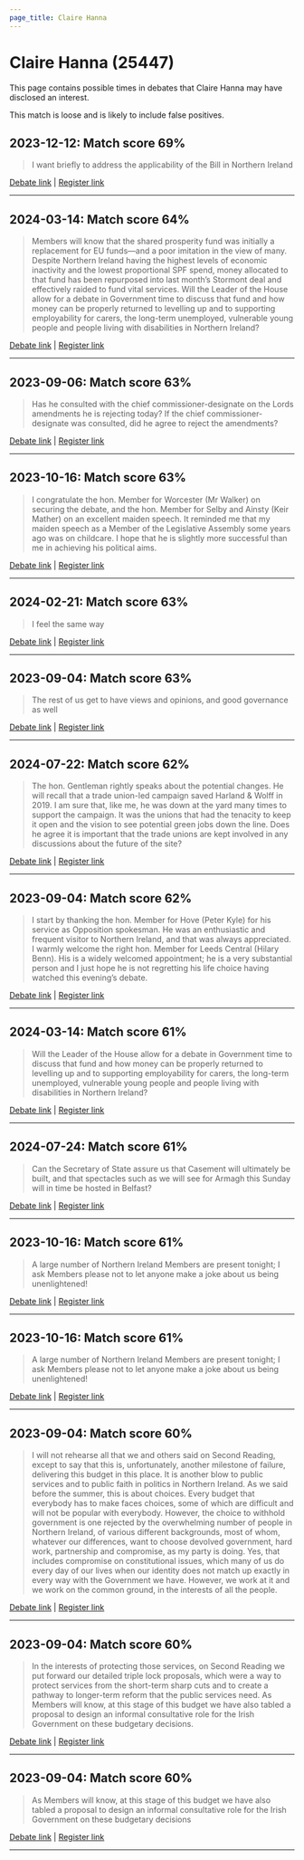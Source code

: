 ```yaml
---
page_title: Claire Hanna
---
```


# Claire Hanna  (25447)

This page contains possible times in debates that Claire Hanna may have disclosed an interest.

This match is loose and is likely to include false positives. 



## 2023-12-12: Match score 69%

>I want briefly to address the applicability of the Bill in Northern Ireland

[Debate link](https://www.theyworkforyou.com/debates/?id=2023-12-12b.842.1) | [Register link](https://www.theyworkforyou.com/mp/25447/register)


---



## 2024-03-14: Match score 64%

>Members will know that the shared prosperity fund was initially a replacement for EU funds—and a poor imitation in the view of many. Despite Northern Ireland having the highest levels of economic inactivity and the lowest proportional SPF spend, money allocated to that fund has been repurposed into last month’s Stormont deal and effectively raided to fund vital services. Will the Leader of the House allow for a debate in Government time to discuss that fund and how money can be properly returned to levelling up and to supporting employability for carers, the long-term unemployed, vulnerable young people and people living with disabilities in Northern Ireland?

[Debate link](https://www.theyworkforyou.com/debates/?id=2024-03-14d.442.2) | [Register link](https://www.theyworkforyou.com/mp/25447/register)


---



## 2023-09-06: Match score 63%

>Has he consulted with the chief commissioner-designate  on the Lords amendments he is rejecting today? If the chief commissioner-designate was consulted, did he agree to reject the amendments?

[Debate link](https://www.theyworkforyou.com/debates/?id=2023-09-06c.439.4) | [Register link](https://www.theyworkforyou.com/mp/25447/register)


---



## 2023-10-16: Match score 63%

>I congratulate the hon. Member for Worcester (Mr Walker) on securing the debate, and the hon. Member for Selby and Ainsty (Keir Mather) on an excellent maiden speech. It reminded me that my maiden speech as a Member of the Legislative Assembly some years ago was on childcare. I hope that he is slightly more successful than me in achieving his political aims.

[Debate link](https://www.theyworkforyou.com/debates/?id=2023-10-16b.128.0) | [Register link](https://www.theyworkforyou.com/mp/25447/register)


---



## 2024-02-21: Match score 63%

>I feel the same way

[Debate link](https://www.theyworkforyou.com/debates/?id=2024-02-21c.779.0) | [Register link](https://www.theyworkforyou.com/mp/25447/register)


---



## 2023-09-04: Match score 63%

>The rest of us get to have views and opinions, and good governance as well

[Debate link](https://www.theyworkforyou.com/debates/?id=2023-09-04c.150.0) | [Register link](https://www.theyworkforyou.com/mp/25447/register)


---



## 2024-07-22: Match score 62%

>The hon. Gentleman rightly speaks about the potential changes. He will recall that a trade union-led campaign saved Harland & Wolff in 2019. I am sure that, like me, he was down at the yard many times to support the campaign. It was the unions that had the tenacity to keep it open and the vision to see potential green jobs down the line. Does he agree it is important that the trade unions are kept involved in any discussions about the future of the site?

[Debate link](https://www.theyworkforyou.com/debates/?id=2024-07-22e.497.0) | [Register link](https://www.theyworkforyou.com/mp/25447/register)


---



## 2023-09-04: Match score 62%

>I start by thanking the hon. Member for Hove (Peter Kyle) for his service as Opposition spokesman. He was an enthusiastic and frequent visitor to Northern Ireland, and that was always appreciated. I warmly welcome the right hon. Member for Leeds Central (Hilary Benn). His is a widely welcomed appointment; he is a very substantial person and I just hope he is not regretting his life choice having watched this evening’s debate.

[Debate link](https://www.theyworkforyou.com/debates/?id=2023-09-04c.150.0) | [Register link](https://www.theyworkforyou.com/mp/25447/register)


---



## 2024-03-14: Match score 61%

>Will the Leader of the House allow for a debate in Government time to discuss that fund and how money can be properly returned to levelling up and to supporting employability for carers, the long-term unemployed, vulnerable young people and people living with disabilities in Northern Ireland?

[Debate link](https://www.theyworkforyou.com/debates/?id=2024-03-14d.442.2) | [Register link](https://www.theyworkforyou.com/mp/25447/register)


---



## 2024-07-24: Match score 61%

>Can the Secretary of State assure us that Casement will ultimately be built, and that spectacles such as we will see for Armagh this Sunday will in time be hosted in Belfast?

[Debate link](https://www.theyworkforyou.com/debates/?id=2024-07-24d.653.7) | [Register link](https://www.theyworkforyou.com/mp/25447/register)


---



## 2023-10-16: Match score 61%

>A large number of Northern Ireland Members are present tonight; I ask Members please not to let anyone make a joke about us being unenlightened!

[Debate link](https://www.theyworkforyou.com/debates/?id=2023-10-16b.138.0) | [Register link](https://www.theyworkforyou.com/mp/25447/register)


---



## 2023-10-16: Match score 61%

>A large number of Northern Ireland Members are present tonight; I ask Members please not to let anyone make a joke about us being unenlightened!

[Debate link](https://www.theyworkforyou.com/debates/?id=2023-10-16b.138.0) | [Register link](https://www.theyworkforyou.com/mp/25447/register)


---



## 2023-09-04: Match score 60%

>I will not rehearse all that we and others said on Second Reading, except to say that this is, unfortunately, another milestone of failure, delivering this budget in this place. It is another blow to public services and to public faith in politics in Northern Ireland. As we said before the summer, this is about choices. Every budget that everybody has to make faces choices, some of which are difficult and will not be popular with everybody. However, the choice to withhold government is one rejected by the overwhelming number of people in Northern Ireland, of various different backgrounds, most of whom, whatever our differences, want to  choose devolved government, hard work, partnership  and compromise, as my party is doing. Yes, that includes compromise on constitutional issues, which many of us do every day of our lives when our identity does not match up exactly in every way with the Government we have. However, we work at it and we work on the common ground, in the interests of all the people.

[Debate link](https://www.theyworkforyou.com/debates/?id=2023-09-04c.150.0) | [Register link](https://www.theyworkforyou.com/mp/25447/register)


---



## 2023-09-04: Match score 60%

>In the interests of protecting those services, on Second Reading we put forward our detailed triple lock proposals, which were a way to protect services from the short-term sharp cuts and to create a pathway to longer-term reform that the public services need. As Members will know, at this stage of this budget we have also tabled a proposal to design an informal consultative role for the Irish Government on these budgetary decisions.

[Debate link](https://www.theyworkforyou.com/debates/?id=2023-09-04c.150.0) | [Register link](https://www.theyworkforyou.com/mp/25447/register)


---



## 2023-09-04: Match score 60%

>As Members will know, at this stage of this budget we have also tabled a proposal to design an informal consultative role for the Irish Government on these budgetary decisions

[Debate link](https://www.theyworkforyou.com/debates/?id=2023-09-04c.150.0) | [Register link](https://www.theyworkforyou.com/mp/25447/register)


---

